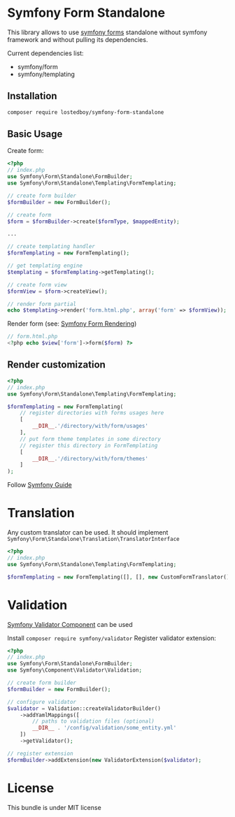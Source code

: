 # Symfony Form Standalone

This library allows to use [symfony forms](http://symfony.com/doc/current/forms.html) standalone without symfony framework and without pulling its dependencies.

Current dependencies list:
- symfony/form
- symfony/templating
 
Installation
-----------
```bash
composer require lostedboy/symfony-form-standalone
```
Basic Usage
-----------
Create form:
```php
<?php
// index.php
use Symfony\Form\Standalone\FormBuilder;
use Symfony\Form\Standalone\Templating\FormTemplating;

// create form builder
$formBuilder = new FormBuilder();

// create form
$form = $formBuilder->create($formType, $mappedEntity);

...

// create templating handler
$formTemplating = new FormTemplating();

// get templating engine
$templating = $formTemplating->getTemplating();

// create form view
$formView = $form->createView();

// render form partial
echo $templating->render('form.html.php', array('form' => $formView));
```
Render form (see: [Symfony Form Rendering](http://symfony.com/doc/current/form/form_customization.html))
```php
// form.html.php 
<?php echo $view['form']->form($form) ?>
```
Render customization
------
```php
<?php
// index.php
use Symfony\Form\Standalone\Templating\FormTemplating;

$formTemplating = new FormTemplating(
    // register directories with forms usages here
    [
        __DIR__.'/directory/with/form/usages'
    ],
    // put form theme templates in some directory
    // register this directory in FormTemplating
    [
        __DIR__.'/directory/with/form/themes'
    ]
);
```
Follow [Symfony Guide](http://symfony.com/doc/current/form/form_customization.html)

Translation
===========
Any custom translator can be used. 
It should implement `Symfony\Form\Standalone\Translation\TranslatorInterface`
```php
<?php
// index.php
use Symfony\Form\Standalone\Templating\FormTemplating;

$formTemplating = new FormTemplating([], [], new CustomFormTranslator());
```

Validation
==========
[Symfony Validator Component](https://symfony.com/doc/current/components/validator.html) can be used

Install `composer require symfony/validator`
Register validator extension:
```php
<?php
// index.php
use Symfony\Form\Standalone\FormBuilder;
use Symfony\Component\Validator\Validation;

// create form builder
$formBuilder = new FormBuilder();

// configure validator
$validator = Validation::createValidatorBuilder()
    ->addYamlMappings([
        // paths to validation files (optional) 
        __DIR__ . '/config/validation/some_entity.yml'
    ])
    ->getValidator();

// register extension
$formBuilder->addExtension(new ValidatorExtension($validator);
```

License
=======

This bundle is under MIT license
